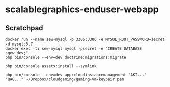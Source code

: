 # scalablegraphics-enduser-webapp

## Scratchpad

    docker run --name sew-mysql -p 3306:3306 -e MYSQL_ROOT_PASSWORD=secret -d mysql:5.7
    docker exec -ti sew-mysql mysql -psecret -e "CREATE DATABASE sgew_dev;"
    php bin/console --env=dev doctrine:migrations:migrate

    php bin/console assets:install --symlink

    php bin/console --env=dev app:cloudinstancemanagement "AKI..." "QA8..." ~/Dropbox/cloudgaming/gaming-vm-keypair.pem
